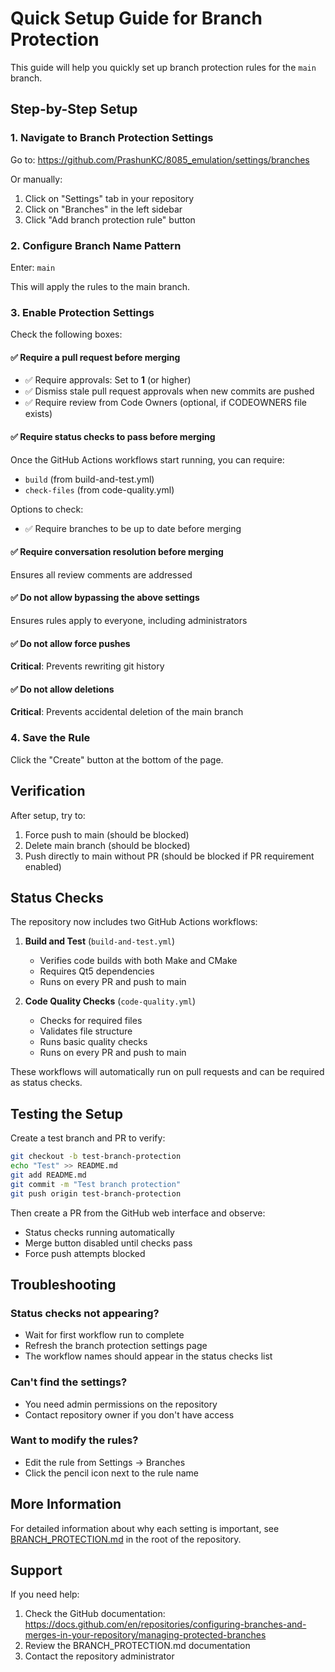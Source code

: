 # Quick Setup Guide for Branch Protection

This guide will help you quickly set up branch protection rules for the `main` branch.

## Step-by-Step Setup

### 1. Navigate to Branch Protection Settings

Go to: https://github.com/PrashunKC/8085_emulation/settings/branches

Or manually:
1. Click on "Settings" tab in your repository
2. Click on "Branches" in the left sidebar
3. Click "Add branch protection rule" button

### 2. Configure Branch Name Pattern

Enter: `main`

This will apply the rules to the main branch.

### 3. Enable Protection Settings

Check the following boxes:

#### ✅ Require a pull request before merging
- ✅ Require approvals: Set to **1** (or higher)
- ✅ Dismiss stale pull request approvals when new commits are pushed
- ✅ Require review from Code Owners (optional, if CODEOWNERS file exists)

#### ✅ Require status checks to pass before merging
Once the GitHub Actions workflows start running, you can require:
- `build` (from build-and-test.yml)
- `check-files` (from code-quality.yml)

Options to check:
- ✅ Require branches to be up to date before merging

#### ✅ Require conversation resolution before merging
Ensures all review comments are addressed

#### ✅ Do not allow bypassing the above settings
Ensures rules apply to everyone, including administrators

#### ✅ Do not allow force pushes
**Critical**: Prevents rewriting git history

#### ✅ Do not allow deletions
**Critical**: Prevents accidental deletion of the main branch

### 4. Save the Rule

Click the "Create" button at the bottom of the page.

## Verification

After setup, try to:
1. Force push to main (should be blocked)
2. Delete main branch (should be blocked)
3. Push directly to main without PR (should be blocked if PR requirement enabled)

## Status Checks

The repository now includes two GitHub Actions workflows:

1. **Build and Test** (`build-and-test.yml`)
   - Verifies code builds with both Make and CMake
   - Requires Qt5 dependencies
   - Runs on every PR and push to main

2. **Code Quality Checks** (`code-quality.yml`)
   - Checks for required files
   - Validates file structure
   - Runs basic quality checks
   - Runs on every PR and push to main

These workflows will automatically run on pull requests and can be required as status checks.

## Testing the Setup

Create a test branch and PR to verify:
```bash
git checkout -b test-branch-protection
echo "Test" >> README.md
git add README.md
git commit -m "Test branch protection"
git push origin test-branch-protection
```

Then create a PR from the GitHub web interface and observe:
- Status checks running automatically
- Merge button disabled until checks pass
- Force push attempts blocked

## Troubleshooting

### Status checks not appearing?
- Wait for first workflow run to complete
- Refresh the branch protection settings page
- The workflow names should appear in the status checks list

### Can't find the settings?
- You need admin permissions on the repository
- Contact repository owner if you don't have access

### Want to modify the rules?
- Edit the rule from Settings → Branches
- Click the pencil icon next to the rule name

## More Information

For detailed information about why each setting is important, see [BRANCH_PROTECTION.md](../BRANCH_PROTECTION.md) in the root of the repository.

## Support

If you need help:
1. Check the GitHub documentation: https://docs.github.com/en/repositories/configuring-branches-and-merges-in-your-repository/managing-protected-branches
2. Review the BRANCH_PROTECTION.md documentation
3. Contact the repository administrator
